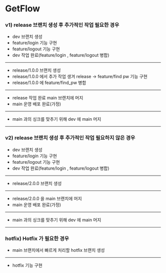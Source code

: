 # GetFlow

### v1) release 브랜치 생성 후 추가적인 작업 필요한 경우
- dev 브랜치 생성
- feature/login 기능 구현
- feature/logout 기능 구현
- dev 작업 완료(feature/login , feature/logout 병합)
---
- release/1.0.0 브랜치 생성
- release/1.0.0 에서 추가 작업 생겨 release -> feature/find pw 기능 구현
- release/1.0.0 에 feature/find_pw 병합
---
- release 작업 완료 main 브랜치에 머지
- main 운영 배포 완료(가정)
---
- main 과의 싱크를 맞추기 위해 dev 에 main 머지

---

### v2) release 브랜치 생성 후 추가적인 작업 필요하지 않은 경우
- dev 브랜치 생성
- feature/login 기능 구현
- feature/logout 기능 구현
- dev 작업 완료(feature/login , feature/logout 병합)
---
- release/2.0.0 브랜치 생성
---
- release/2.0.0 을 main 브랜치에 머지
- main 운영 배포 완료(가정)
---
- main 과의 싱크를 맞추기 위해 dev 에 main 머지

---

### hotfix) Hotfix 가 필요한 경우
- main 브랜치에서 빠르게 처리할 hotfix 브랜치 생성
---
- hotfix 기능 구현